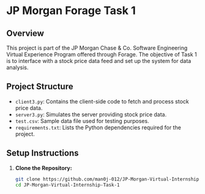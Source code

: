 # JP Morgan Forage Task 1

## Overview

This project is part of the JP Morgan Chase & Co. Software Engineering Virtual Experience Program offered through Forage. The objective of Task 1 is to interface with a stock price data feed and set up the system for data analysis.

## Project Structure

- `client3.py`: Contains the client-side code to fetch and process stock price data.
- `server3.py`: Simulates the server providing stock price data.
- `test.csv`: Sample data file used for testing purposes.
- `requirements.txt`: Lists the Python dependencies required for the project.

## Setup Instructions

1. **Clone the Repository:**

   ```bash
   git clone https://github.com/man0j-012/JP-Morgan-Virtual-Internship-Task-1.git
   cd JP-Morgan-Virtual-Internship-Task-1
